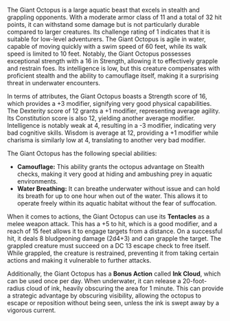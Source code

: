 The Giant Octopus is a large aquatic beast that excels in stealth and grappling opponents. With a moderate armor class of 11 and a total of 32 hit points, it can withstand some damage but is not particularly durable compared to larger creatures. Its challenge rating of 1 indicates that it is suitable for low-level adventurers. The Giant Octopus is agile in water, capable of moving quickly with a swim speed of 60 feet, while its walk speed is limited to 10 feet. Notably, the Giant Octopus possesses exceptional strength with a 16 in Strength, allowing it to effectively grapple and restrain foes. Its intelligence is low, but this creature compensates with proficient stealth and the ability to camouflage itself, making it a surprising threat in underwater encounters.

In terms of attributes, the Giant Octopus boasts a Strength score of 16, which provides a +3 modifier, signifying very good physical capabilities. The Dexterity score of 12 grants a +1 modifier, representing average agility. Its Constitution score is also 12, yielding another average modifier. Intelligence is notably weak at 4, resulting in a -3 modifier, indicating very bad cognitive skills. Wisdom is average at 12, providing a +1 modifier while charisma is similarly low at 4, translating to another very bad modifier.

The Giant Octopus has the following special abilities: 
- **Camouflage:** This ability grants the octopus advantage on Stealth checks, making it very good at hiding and ambushing prey in aquatic environments.
- **Water Breathing:** It can breathe underwater without issue and can hold its breath for up to one hour when out of the water. This allows it to operate freely within its aquatic habitat without the fear of suffocation.

When it comes to actions, the Giant Octopus can use its **Tentacles** as a melee weapon attack. This has a +5 to hit, which is a good modifier, and a reach of 15 feet allows it to engage targets from a distance. On a successful hit, it deals 8 bludgeoning damage (2d4+3) and can grapple the target. The grappled creature must succeed on a DC 13 escape check to free itself. While grappled, the creature is restrained, preventing it from taking certain actions and making it vulnerable to further attacks.

Additionally, the Giant Octopus has a **Bonus Action** called **Ink Cloud**, which can be used once per day. When underwater, it can release a 20-foot-radius cloud of ink, heavily obscuring the area for 1 minute. This can provide a strategic advantage by obscuring visibility, allowing the octopus to escape or reposition without being seen, unless the ink is swept away by a vigorous current.